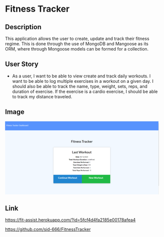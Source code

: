 # Fitness Tracker
## Description
This application allows the user to create, update and track their fitness regime. This is done through the use of MongoDB and Mangoose as its ORM, where through Mongoose models can be formed for a collection.
## User Story
* As a user, I want to be able to view create and track daily workouts. I want to be able to log multiple exercises in a workout on a given day. I should also be able to track the name, type, weight, sets, reps, and duration of exercise. If the exercise is a cardio exercise, I should be able to track my distance traveled.
## Image
![Workout-tracker-image](/public/fitness-app-scrn.PNG)
## Link
https://fit-assist.herokuapp.com/?id=5fcf4d4fa2185e00178afea4
    
https://github.com/sid-666/FitnessTracker